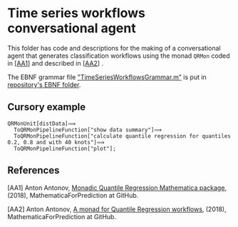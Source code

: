 # Time series workflows conversational agent

This folder has code and descriptions for the making of a conversational agent
that generates classification workflows using the monad `QRMon` coded in 
\[[AA1](https://github.com/antononcube/MathematicaForPrediction/blob/master/MonadicProgramming/MonadicQuantileRegression.m)\] 
and described in
\[[AA2]()\]
. 

The EBNF grammar file 
["TimeSeriesWorkflowsGrammar.m"](https://github.com/antononcube/ConversationalAgents/blob/master/EBNF/TimeSeriesWorkflowsGrammar.m)
is put in [repository's EBNF folder](https://github.com/antononcube/ConversationalAgents/blob/master/EBNF/).

## Cursory example

    QRMonUnit[distData]⟹
      ToQRMonPipelineFunction["show data summary"]⟹
      ToQRMonPipelineFunction["calculate quantile regression for quantiles 0.2, 0.8 and with 40 knots"]⟹
      ToQRMonPipelineFunction["plot"];

## References

\[AA1\] Anton Antonov, [Monadic Quantile Regression Mathematica package](https://github.com/antononcube/MathematicaForPrediction/blob/master/MonadicProgramming/MonadicQuantileRegression.m),
(2018), MathematicaForPrediction at GitHub.
 
\[AA2\] Anton Antonov, [A monad for Quantile Regression workflows](), 
(2018), MathematicaForPrediction at GitHub.                            